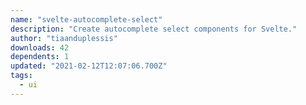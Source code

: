 ```yaml
---
name: "svelte-autocomplete-select"
description: "Create autocomplete select components for Svelte."
author: "tiaanduplessis"
downloads: 42
dependents: 1
updated: "2021-02-12T12:07:06.700Z"
tags: 
  - ui
---
```

